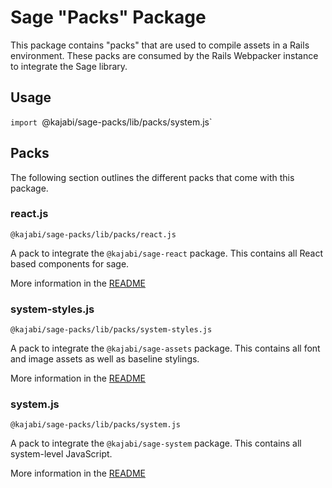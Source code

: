 # Sage "Packs" Package

This package contains "packs" that are used to compile assets in a Rails environment. These packs are consumed by the Rails Webpacker instance to integrate the Sage library.

## Usage

`import `@kajabi/sage-packs/lib/packs/system.js`

## Packs

The following section outlines the different packs that come with this package.

### react.js

`@kajabi/sage-packs/lib/packs/react.js`

A pack to integrate the `@kajabi/sage-react` package. This contains all React based components for sage.

More information in the [README](../sage-react/README.md)

### system-styles.js

`@kajabi/sage-packs/lib/packs/system-styles.js`

A pack to integrate the `@kajabi/sage-assets` package. This contains all font and image assets as well as baseline stylings.

More information in the [README](../sage-assets/README.md)

### system.js

`@kajabi/sage-packs/lib/packs/system.js`

A pack to integrate the `@kajabi/sage-system` package. This contains all system-level JavaScript.

More information in the [README](../sage-system/README.md)
